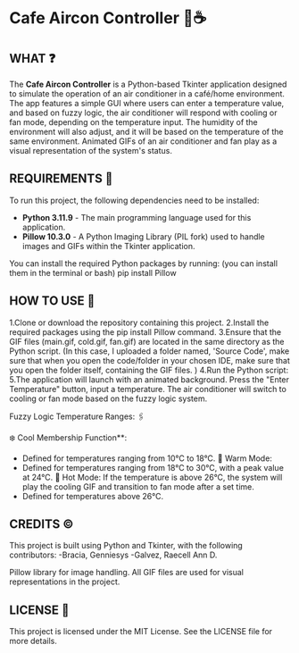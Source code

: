 # Cafe Aircon Controller 🏡☕

## WHAT ❓
The **Cafe Aircon Controller** is a Python-based Tkinter application designed to simulate the operation of an air conditioner in a café/home environment. The app features a simple GUI where users can enter a temperature value, and based on fuzzy logic, the air conditioner will respond with cooling or fan mode, depending on the temperature input. The humidity of the environment will also adjust, and it will be based on the temperature of the same environment. Animated GIFs of an air conditioner and fan play as a visual representation of the system's status.

## REQUIREMENTS 📝
To run this project, the following dependencies need to be installed:

- **Python 3.11.9** - The main programming language used for this application.
- **Pillow 10.3.0** - A Python Imaging Library (PIL fork) used to handle images and GIFs within the Tkinter application.

You can install the required Python packages by running:
(you can install them in the terminal or bash)
pip install Pillow

## HOW TO USE 📃

1.Clone or download the repository containing this project.
2.Install the required packages using the pip install Pillow command.
3.Ensure that the GIF files (main.gif, cold.gif, fan.gif) are located in the same directory as the Python script. (In this case, I uploaded a folder named, 'Source Code', make sure that when you open the code/folder in your chosen IDE, make sure that you open the folder itself, containing the GIF files. )
4.Run the Python script:
5.The application will launch with an animated background. Press the "Enter Temperature" button, input a temperature. The air conditioner will switch to cooling or fan mode based on the fuzzy logic system.

Fuzzy Logic Temperature Ranges: 🖇️

❄️ Cool Membership Function**:
   - Defined for temperatures ranging from 10°C to 18°C.
🍃 Warm Mode:
   - Defined for temperatures ranging from 18°C to 30°C, with a peak value at 24°C.
🥵 Hot Mode: If the temperature is above 26°C, the system will play the cooling GIF and transition to fan mode after a set time.
   - Defined for temperatures above 26°C.

## CREDITS ©️
This project is built using Python and Tkinter, with the following contributors:
-Bracia, Genniesys
-Galvez, Raecell Ann D.

Pillow library for image handling.
All GIF files are used for visual representations in the project.

## LICENSE 🪪
This project is licensed under the MIT License. See the LICENSE file for more details.